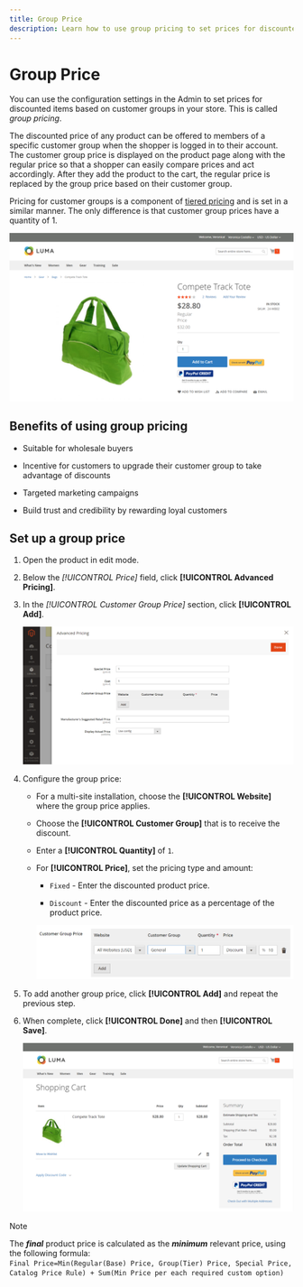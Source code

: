 ```yaml
---
title: Group Price
description: Learn how to use group pricing to set prices for discounted items based on customer groups in your store.
---
```

# Group Price

You can use the configuration settings in the Admin to set prices for discounted items based on customer groups in your store. This is called _group pricing_.

The discounted price of any product can be offered to members of a specific customer group when the shopper is  logged in to their account. The customer group price is displayed on the product page along with the regular price so that a shopper can easily compare prices and act accordingly. After they add the product to the cart, the regular price is replaced by the group price based on their customer group.

Pricing for customer groups is a component of [tiered pricing](product-price-tier.md) and is set in a similar manner. The only difference is that customer group prices have a quantity of 1.

![Customer Group Discount](./assets/storefront-price-group.png)<!-- zoom -->

## Benefits of using group pricing

- Suitable for wholesale buyers

- Incentive for customers to upgrade their customer group to take advantage of discounts

- Targeted marketing campaigns

- Build trust and credibility by rewarding loyal customers

## Set up a group price

1. Open the product in edit mode.

1. Below the _[!UICONTROL Price]_ field, click **[!UICONTROL Advanced Pricing]**.

1. In the _[!UICONTROL Customer Group Price]_ section, click **[!UICONTROL Add]**.

   ![Advanced Pricing](./assets/product-price-group.png)<!-- zoom -->

1. Configure the group price:

   - For a multi-site installation, choose the **[!UICONTROL Website]** where the group price applies.

   - Choose the **[!UICONTROL Customer Group]** that is to receive the discount.

   - Enter a **[!UICONTROL Quantity]** of `1`.

   - For **[!UICONTROL Price]**, set the pricing type and amount:

      - `Fixed` - Enter the discounted product price.

      - `Discount` - Enter the discounted price as a percentage of the product price.

      ![10% Discount Customer Group Price](./assets/product-price-group-discount.png)<!-- zoom -->

1. To add another group price, click **[!UICONTROL Add]** and repeat the previous step.

1. When complete, click **[!UICONTROL Done]** and then **[!UICONTROL Save]**.

   ![Group Price in Shopping Cart](./assets/storefront-cart-price-group-discount.png)<!-- zoom -->

>[!NOTE]
>
>The **_final_** product price is calculated as the **_minimum_** relevant price, using the following formula: <br/>`Final Price=Min(Regular(Base) Price, Group(Tier) Price, Special Price, Catalog Price Rule) + Sum(Min Price per each required custom option)`
